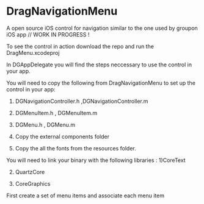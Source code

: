 DragNavigationMenu
==================

A open source iOS control for navigation similar to the one used by groupon iOS app
// WORK IN PROGRESS !

To see the control in action download the repo and run the DragMenu.xcodeproj

In DGAppDelegate you will find the steps neccessary to use the control in your app.

You will need to copy the following from DragNavigationMenu to set up the control in your app:

1) DGNavigationController.h ,DGNavigationController.m

2) DGMenuItem.h , DGMenuItem.m

3) DGMenu.h , DGMenu.m

4) Copy the external components folder

5) Copy the all the fonts from the resources folder.

You will need to link your binary with the following libraries :
1)CoreText

2) QuartzCore

3) CoreGraphics


First create a set of menu items and associate each menu item 
